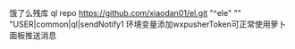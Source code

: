 饿了么残库 ql repo https://github.com/xiaodan01/el.git "^ele" "" "USER|common|ql|sendNotify1
环境变量添加wxpusherToken可正常使用萝卜面板推送消息
